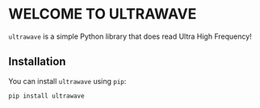 # WELCOME TO ULTRAWAVE

`ultrawave` is a simple Python library that does read Ultra High Frequency!

## Installation

You can install `ultrawave` using `pip`:

```bash
pip install ultrawave
